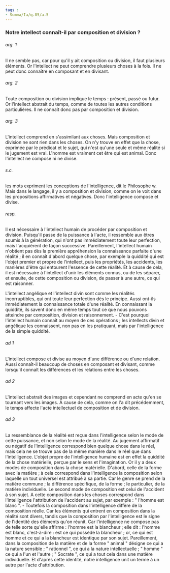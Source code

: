 ```yaml
---
tags : 
- Summa/Ia/q.85/a.5
---
```


### Notre intellect connaît-il par composition et division ?



###### arg. 1
Il ne semble pas, car pour qu'il y ait composition ou division, il faut plusieurs éléments. Or l'intellect ne peut comprendre plusieurs choses à la fois. Il ne peut donc connaître en composant et en divisant. 

###### arg. 2
Toute composition ou division implique le temps : présent, passé ou futur. Or l'intellect abstrait du temps, comme de toutes les autres conditions particulières. Il ne connaît donc pas par composition et division. 

###### arg. 3
L'intellect comprend en s'assimilant aux choses. Mais composition et division ne sont rien dans les choses. On n'y trouve en effet que la chose, exprimée par le prédicat et le sujet, qui n'est qu'une seule et même réalité si le jugement est vrai. L'homme est vraiment cet être qui est animal. Donc l'intellect ne compose ni ne divise. 

###### s.c.
les mots expriment les conceptions de l'intelligence, dit le Philosophe w. Mais dans le langage, il y a composition et division, comme on le voit dans les propositions affirmatives et négatives. Donc l'intelligence compose et divise. 

###### resp.
Il est nécessaire à l'intellect humain de procéder par composition et division. Puisqu'il passe de la puissance à l'acte, il ressemble aux êtres soumis à la génération, qui n'ont pas immédiatement toute leur perfection, mais l'acquièrent de façon successive. Pareillement, l'intellect humain n'obtient pas dès la première appréhension la connaissance parfaite d'une réalité ; il en connaît d'abord quelque chose, par exemple la quiddité qui est l'objet premier et propre de l'intellect, puis les propriétés, les accidents, les manières d'être qui entourent l'essence de cette réalité. Et à cause de cela, il est nécessaire à l'intellect d'unir les éléments connus, ou de les séparer, et ensuite, de cette composition ou division, de passer à une autre, ce qui est raisonner. 

L'intellect angélique et l'intellect divin sont comme les réalités incorruptibles, qui ont toute leur perfection dès le principe. Aussi ont-ils immédiatement la connaissance totale d'une réalité. En connaissant la quiddité, ils savent donc en même temps tout ce que nous pouvons atteindre par composition, division et raisonnement. - C'est pourquoi l'intellect humain connaît au moyen de ces opérations ; les intellects divin et angélique les connaissent, non pas en les pratiquant, mais par l'intelligence de la simple quiddité. 

###### ad 1
L'intellect compose et divise au moyen d'une différence ou d'une relation. Aussi connaît-il beaucoup de choses en composant et divisant, comme lorsqu'il connaît les différences et les relations entre les choses. 

###### ad 2
L'intellect abstrait des images et cependant ne comprend en acte qu'en se tournant vers les images. A cause de cela, comme on l'a dit précédemment, le temps affecte l'acte intellectuel de composition et de division. 

###### ad 3
La ressemblance de la réalité est reçue dans l'intelligence selon le mode de cette puissance, et non selon le mode de la réalité. Au jugement affirmatif ou négatif de l'intelligence correspond bien quelque chose dans le réel, mais cela ne se trouve pas de la même manière dans le réel que dans l'intelligence. L'objet propre de l'intelligence humaine est en effet la quiddité de la chose matérielle, perçue par le sens et l'imagination. Or il y a deux modes de composition dans la chose matérielle. D'abord, celle de la forme avec la matière ; à cela correspond dans l'intelligence la composition selon laquelle un tout universel est attribué à sa partie. Car le genre se prend de la matière commune ; la différence spécifique, de la forme ; le particulier, de la matière individuelle. Le second mode de composition est celui de l'accident à son sujet. A cette composition dans les choses correspond dans l'intelligence l'attribution de l'accident au sujet, par exemple : " l'homme est blanc ". - Toutefois la composition dans l'intelligence diffère de la composition réelle. Car les éléments qui entrent en composition dans la réalité sont divers, tandis que la composition par l'intelligence est le signe de l'identité des éléments qu'on réunit. Car l'intelligence ne compose pas de telle sorte qu'elle affirme : l'homme est la blancheur ; elle dit : l'homme est blanc, c'est-à-dire : est ce qui possède la blancheur ; or, ce qui est homme et ce qui a la blancheur est identique par son sujet. Pareillement, dans la composition de la matière et de la forme " animal " désigne ce qui a la nature sensible ; " rationnel ", ce qui a la nature intellectuelle ; " homme " ce qui a l'un et l'autre ; " Socrate ", ce qui a tout cela dans une matière individuelle. Et d'après cette identité, notre intelligence unit un terme à un autre par l'acte d'attribution. 

